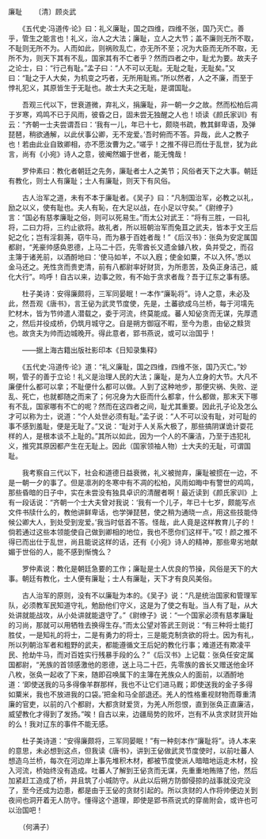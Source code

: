 廉耻
　　〔清〕顾炎武

　　《五代史·冯道传·论》曰：礼义廉耻，国之四维，四维不张，国乃灭亡。善乎，管生之能言也！礼义，治人之大法；廉耻，立人之大节；盖不廉则无所不取，不耻则无所不为。人而如此，则祸败乱亡，亦无所不至；况为大臣而无所不取，无所不为，则天下其有不乱，国家其有不亡者乎？然而四者之中，耻尤为要。故夫子之论士，曰：“行己有耻。”孟子曰：“人不可以无耻。无耻之耻，无耻矣。”又曰：“耻之于人大矣，为机变之巧者，无所用耻焉。”所以然者，人之不廉，而至于悖礼犯义，其原皆生于无耻也。故士大夫之无耻，是谓国耻。

　　吾观三代以下，世衰道微，弃礼义，捐廉耻，非一朝一夕之故。然而松柏后凋于岁寒，鸡鸣不已于风雨，彼昏之日，固未尝无独醒之人也！顷读《颜氏家训》有云：“齐朝一士夫尝谓吾曰：‘我有一儿，年已十七，颇晓书疏，教其鲜卑语，及弹琵琶，稍欲通解，以此伏事公卿，无不宠爱。’吾时俯而不答。异哉，此人之教子也！若由此业自致卿相，亦不愿汝曹为之。”嗟乎！之推不得已而仕于乱世，犹为此言，尚有《小宛》诗人之意，彼阉然媚于世者，能无愧哉！

　　罗仲素曰：教化者朝廷之先务，廉耻者士人之美节；风俗者天下之大事。朝廷有教化，则士人有廉耻；士人有廉耻，则天下有风俗。

　　古人治军之道，未有不本于廉耻者。《吴子》曰：“凡制国治军，必教之以礼，励之以义，使有耻也。夫人有恥，在大足以战，在小足以守矣。”《尉缭子》言：“国必有慈孝廉耻之俗，则可以死易生。”而太公对武王：“将有三胜，一曰礼将，二曰力将，三约止欲将。故礼者，所以班朝治军而兔苴之武夫，皆本于文王后妃之化；岂有淫芻荛，窃牛马，而为暴于百姓者哉！”《后汉书》：张奂为安定属国都尉，“羌豪帅感奂恩德，上马二十匹，先零酋长又遗金鐻八枚，奂并受之，而召主簿于诸羌前，以酒酹地曰：‘使马如羊，不以入廐；使金如粟，不以入怀。’悉以金马还之。羌性贪而贵吏清，前有八都尉率好财货，为所患苦，及奂正身洁己，威化大行”。呜呼！自古以来，边事之败，有不始于贪求者哉？吾于辽东之事有感。

　　杜子美诗：安得廉颇将，三军同晏眠！一本作“廉恥将”。诗人之意，未必及此，然吾观《唐书》，言王佖为武灵节度使，先是，土蕃欲成乌兰桥，每于河壖先贮材木，皆为节帅遣人潜载之，委于河流，终莫能成。蕃人知佖贪而无谋，先厚遗之，然后并役成桥，仍筑月城守之。自是朔方御寇不暇，至今为患，由佖之黩货也。故贪夫为帅而边城晚开。得此意者，郢书燕说，或可以治国乎！

　　——据上海古籍出版社影印本《日知录集释》　

　　《五代史·冯道传·论》道：“礼义廉耻，国之四维，四维不张，国乃灭亡。”妙啊，管子的善于立论！礼义是治理人民的大法；廉耻，是为人立身的大节。大凡不廉便什么都可以拿；不耻便什么都可以做。人到了这种地步，那便灾祸、失败、逆乱、死亡，也就都随之而来了；何况身为大臣而什么都拿，什么都做，那末天下哪有不乱，国家哪有不亡的呢？然而在这四者之间，耻尤其重要。因此孔子论及怎么才可以称为士，说道：“个人处世必须有耻。”孟子说：“人不可以没有耻，对可耻的事不感到羞耻，便是无耻了。”又说：“耻对于人关系大极了，那些搞阴谋诡计耍花样的人，是根本谈不上耻的。”其所以如此，因为一个人的不廉洁，乃至于违犯礼义，推究其原因都产生在无耻上。因此（国家领袖人物）士大夫的无耻，可谓国耻。

　　我考察自三代以下，社会和道德日益衰微，礼义被抛弃，廉耻被掼在一边，不是一朝一夕的事了。但是凛冽的冬寒中有不凋的松柏，风雨如晦中有警世的鸡鸣，那些昏暗的日子中，实在未尝没有独具卓识的清醒者啊！最近读到《颜氏家训》上有一段话说：“齐朝一个士大夫曾对我说：‘我有一个儿子，年已十七岁，颇能写点文件书牍什么的，教他讲鲜卑话，也学弹琵琶，使之稍为通晓一点，用这些技能侍候公卿大人，到处受到宠爱。’我当时低首不答。怪哉，此人竟是这样教育儿子的！倘若通过这些本领能使自己做到卿相的地位，我也不愿你们这样干。”哎！颜之推不得已而出仕于乱世，尚且能说这样的话，还有《小宛》诗人的精神，那些卑劣地献媚于世俗的人，能不感到惭愧么？

　　罗仲素说：教化是朝廷急要的工作；廉耻是士人优良的节操，风俗是天下的大事。朝廷有教化，士人便有廉耻；士人有廉耻，天下才有良风美俗。

　　古人治军的原则，没有不以廉耻为本的。《吴子》说：“凡是统治国家和管理军队，必须教军民知道守礼，勉励他们守义，这是为了使之有耻。当人有了耻，从大处讲就能战攻，从小处讲就能退守了。”《尉缭子》说：“一个国家必须有慈孝廉耻的习尚，那就可以用牺牲去换得生存。”而太公望对答武王则说：“有三种将士能打胜仗，一是知礼的将士，二是有勇力的将士，三是能克制贪欲的将士。因为有礼，所以列朝治军者和粗野的武夫，都能遵循文王后妃的教化行事；难道还有欺凌平民、抢劫牛马，而对百姓实行残暴手段的么？”《后汉书》上记载：张奂任安定属国都尉，“羌族的首领感激他的恩德，送上马二十匹，先零族的酋长又赠送他金环八枚，张奂一起收了下来，随即召唤属下的主簿在羌族众人的面前，以酒酹地道：‘即使送我的马多得像羊群那样，我也不让它们进马厩；即使送我的金子多得如粟米，我也不放进我的口袋。’把金和马全部退还。羌人的性格重视财物而尊重清廉的官吏，以前的八个都尉，大都贪财爱货，为羌人所怨恨，直到张奂正直廉洁，威望教化才得到了发扬。”唉！自古以来，边疆局势的败坏，岂有不从贪求财货开始的么！我对辽东的事件不能无感。

　　杜子美诗道：“安得廉颇将，三军同晏眠！”有一种刻本作“廉耻将”。诗人本来的意思，未必想到这点，但我读《唐书》，讲到王佖做武灵节度使时，以前吐蕃人想造乌兰桥，每次在河边岸上事先堆积木材，都被节度使派人暗暗地运走木材，投入河流，桥始终没有造成。吐蕃人了解到王佖贪而无谋，先重重地贿赂了他，然后加紧赶工造成了桥，并且筑了小城防守。从此以后朔方防御侵掠的战事就没完没了，至今还成为边患，都是由于王佖的贪财引起的。所以贪财的人作将帅便边关到夜间也洞开着无人防守。懂得这个道理，即使是郢书燕说式的穿凿附会，或许也可以治国吧！

　　（何满子） 


